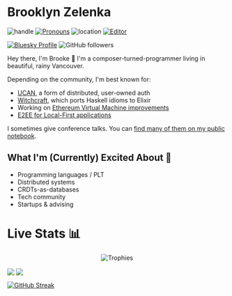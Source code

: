 # Brooklyn Zelenka

![handle](https://img.shields.io/badge/handle-@expede-purple) [![Pronouns](https://img.shields.io/badge/pronouns-she/her-ff69b4)](http://pronoun.is/she) ![location](https://img.shields.io/badge/location-🇨🇦%20Vancouver-green) [![Editor](https://img.shields.io/badge/editor-doom&ndash;emacs-blue)](https://github.com/hlissner/doom-emacs)

<a href="https://bsky.app/profile/expede.wtf">![Bluesky Profile](https://img.shields.io/badge/bluesky-@expede.wtf-blue)</a> ![GitHub followers](https://img.shields.io/github/followers/expede?style=social)

Hey there, I'm Brooke :wave: I'm a composer-turned-programmer living in beautiful, rainy Vancouver.

Depending on the community, I'm best known for:
* [UCAN](https://whitepaper.fission.codes/access-control/ucan/differences-from-oauth#ucan), a form of distributed, user-owned auth
* [Witchcraft](https://hexdocs.pm/witchcraft/readme.html), which ports Haskell idioms to Elixir
* Working on [Ethereum Virtual Machine improvements](https://eips.ethereum.org/EIPS/eip-615)
* [E2EE for Local-First applications](https://notes.brooklynzelenka.com/Brooke's-Talks/A-Distributed-File-System-for-Secure-P2P-Applications)

I sometimes give conference talks. You can [find many of them on my public notebook](https://notes.brooklynzelenka.com/Brooke's-Talks/).

## What I'm (Currently) Excited About 🙌 

* Programming languages / PLT
* Distributed systems
* CRDTs-as-databases
* Tech community
* Startups & advising

# Live Stats 📊

<p align="center">
  <img alig src="https://github-profile-trophy.vercel.app/?username=expede&theme=onedark&&margin-w=12&column=6&rank=SSS,SS,S,AAA,AA,A,B,C&no-frame=true" alt="Trophies" />
</p>

<img align="center" src="https://github-readme-stats.vercel.app/api?username=expede&count_private=true&show_icons=true&layout=compact&theme=tokyonight" />
<img align="center" src="https://github-readme-stats.vercel.app/api/top-langs/?username=expede&count_private=true&langs_count=7&hide=html,postscript&exclude_repo=Machine-Learning-Course,dotfiles&layout=compact&theme=tokyonight" />

[![GitHub Streak](http://github-readme-streak-stats.herokuapp.com?user=expede&theme=tokyonight)](https://git.io/streak-stats)
